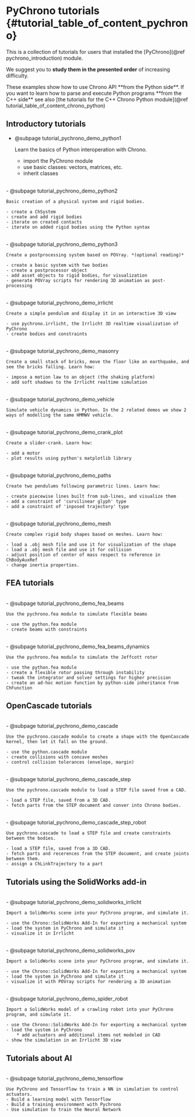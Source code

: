 PyChrono tutorials  {#tutorial_table_of_content_pychrono}
==========================


This is a collection of tutorials for users that installed the [PyChrono](@ref pychrono_introduction) module.

We suggest you to **study them in the presented order** of increasing difficulty.

<div class="ce-info">
These examples show how to use Chrono API **from the Python side**.
If you want to learn how to parse and execute Python programs
**from the C++ side** see also 
[the tutorials for the C++ Chrono Python module](@ref tutorial_table_of_content_chrono_python)
</div>

## Introductory tutorials

-   @subpage tutorial_pychrono_demo_python1

    Learn the basics of Python interoperation with Chrono.

    - import the PyChrono module
    - use basic classes: vectors, matrices, etc.
    - inherit classes 

<br>
-   @subpage tutorial_pychrono_demo_python2

    Basic creation of a physical system and rigid bodies.

    - create a ChSystem
    - create and add rigid bodies
    - iterate on created contacts
    - iterate on added rigid bodies using the Python syntax 

<br>
-   @subpage tutorial_pychrono_demo_python3

    Create a postprocessing system based on POVray. *(optional reading)*

    - create a basic system with two bodies
    - create a postprocessor object
    - add asset objects to rigid bodies, for visualization
    - generate POVray scripts for rendering 3D animation as post-processing

<br>
-   @subpage tutorial_pychrono_demo_irrlicht

    Create a simple pendulum and display it in an interactive 3D view

    - use pychrono.irrlicht, the Irrlicht 3D realtime visualization of PyChrono
    - create bodies and constraints

<br>
-   @subpage tutorial_pychrono_demo_masonry

    Create a small stack of bricks, move the floor like an earthquake, and see the bricks falling. Learn how:

    - impose a motion law to an object (the shaking platform)
    - add soft shadows to the Irrlicht realtime simulation  

<br>
-   @subpage tutorial_pychrono_demo_vehicle

    Simulate vehicle dynamics in Python. In the 2 related demos we show 2 ways of modelling the same HMMWV vehicle.
	
<br>
-   @subpage tutorial_pychrono_demo_crank_plot

    Create a slider-crank. Learn how:

    - add a motor
    - plot results using python's matplotlib library 

<br>
-   @subpage tutorial_pychrono_demo_paths

    Create two pendulums following parametric lines. Learn how:

    - create piecewise lines built from sub-lines, and visualize them
	- add a constraint of 'curvilinear glyph' type
    - add a constraint of 'inposed trajectory' type

<br>
-   @subpage tutorial_pychrono_demo_mesh

    Create complex rigid body shapes based on meshes. Learn how:

    - load a .obj mesh file and use it for visualization of the shape
    - load a .obj mesh file and use it for collision
	- adjust position of center of mass respect to reference in ChBodyAuxRef
	- change inertia properties.
	
## FEA tutorials

<br>
-   @subpage tutorial_pychrono_demo_fea_beams

    Use the pychrono.fea module to simulate flexible beams

    - use the python.fea module
    - create beams with constraints

<br>
-   @subpage tutorial_pychrono_demo_fea_beams_dynamics

    Use the pychrono.fea module to simulate the Jeffcott rotor

    - use the python.fea module
    - create a flexible rotor passing through instability
	- tweak the integrator and solver settings for higher precision
	- create an ad-hoc motion function by python-side inheritance from ChFunction

## OpenCascade tutorials
	
<br>
-   @subpage tutorial_pychrono_demo_cascade

    Use the pychrono.cascade module to create a shape with the OpenCascade kernel, then let it fall on the ground.

    - use the python.cascade module
    - create collisions with concave meshes
	- control collision tolerances (envelope, margin)

<br>
-   @subpage tutorial_pychrono_demo_cascade_step

    Use the pychrono.cascade module to load a STEP file saved from a CAD.

    - load a STEP file, saved from a 3D CAD.
	- fetch parts from the STEP document and conver into Chrono bodies.

<br>
	-   @subpage tutorial_pychrono_demo_cascade_step_robot

    Use pychrono.cascade to load a STEP file and create constraints between the bodies.

    - load a STEP file, saved from a 3D CAD.
	- fetch parts and recerences from the STEP document, and create joints between them.
	- assign a ChLinkTrajectory to a part

	
## Tutorials using the SolidWorks add-in
	
<br>
-   @subpage tutorial_pychrono_demo_solidworks_irrlicht

    Import a SolidWorks scene into your PyChrono program, and simulate it.

    - use the Chrono::SolidWorks Add-In for exporting a mechanical system
    - load the system in PyChrono and simulate it
    - visualize it in Irrlicht

<br>
-   @subpage tutorial_pychrono_demo_solidworks_pov

    Import a SolidWorks scene into your PyChrono program, and simulate it.

    - use the Chrono::SolidWorks Add-In for exporting a mechanical system
    - load the system in PyChrono and simulate it
    - visualize it with POVray scripts for rendering a 3D animation 
	

<br>
-   @subpage tutorial_pychrono_demo_spider_robot

    Import a SolidWorks model of a crawling robot into your PyChrono program, and simulate it.

    - use the Chrono::SolidWorks Add-In for exporting a mechanical system
    - load the system in PyChrono
        * add actuators and additional items not modeled in CAD
    - show the simulation in an Irrlicht 3D view

	
## Tutorials about AI

<br>
-   @subpage tutorial_pychrono_demo_tensorflow

    Use PyChrono and TensorFlow to train a NN in simulation to control actuators.
    - Build a learning model with Tensorflow
    - Build a training environment with Pychrono
    - Use simulation to train the Neural Network 
